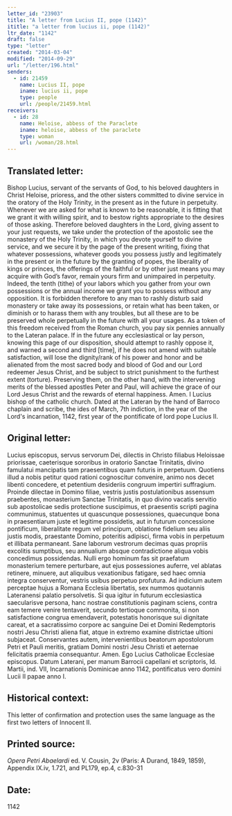 ```yaml
---
letter_id: "23903"
title: "A letter from Lucius II, pope (1142)"
ititle: "a letter from lucius ii, pope (1142)"
ltr_date: "1142"
draft: false
type: "letter"
created: "2014-03-04"
modified: "2014-09-29"
url: "/letter/196.html"
senders:
  - id: 21459
    name: Lucius II, pope
    iname: lucius ii, pope
    type: people
    url: /people/21459.html
receivers:
  - id: 28
    name: Heloise, abbess of the Paraclete
    iname: heloise, abbess of the paraclete
    type: woman
    url: /woman/28.html
---
```

<h2> Translated letter:</h2>Bishop Lucius, servant of the servants of God, to his beloved daughters in Christ Heloise, prioress, and the other sisters committed to divine service in the oratory of the Holy Trinity, in the present as in the future in perpetuity.
Whenever we are asked for what is known to be reasonable, it is fitting that we grant it with willing spirit, and to bestow rights appropriate to the desires of those asking.  Therefore beloved daughters in the Lord, giving assent to your just requests, we take under the protection of the apostolic see the monastery of the Holy Trinity, in which you devote yourself to divine service, and we secure it by the page of the present writing, fixing that whatever possessions, whatever goods you possess justly and legitimately in the present or in the future by the granting of popes, the liberality of kings or princes, the offerings of the faithful or by other just means you may acquire with God’s favor, remain yours firm and unimpaired in perpetuity.  Indeed, the tenth (tithe) of your labors which you gather from your own possessions or the annual income we grant you to possess without any opposition.  It is forbidden therefore to any man to rashly disturb said monastery or take away its possessions, or retain what has been taken, or diminish or to harass them with any troubles, but all these are to be preserved whole perpetually in the future with all your usages.  As a token of this freedom received from the Roman church, you pay six pennies annually to the Lateran palace.  If in the future any ecclesiastical or lay person, knowing this page of our disposition, should attempt to rashly oppose it, and warned a second and third [time], if he does not amend with suitable satisfaction, will lose the dignity/rank of his power and honor and be alienated from the most sacred body and blood of God and our Lord redeemer Jesus Christ, and be subject to strict punishment to the furthest extent (torture).  Preserving them, on the other hand, with the intervening merits of the blessed apostles Peter and Paul, will achieve the grace of our Lord Jesus Christ and the rewards of eternal happiness.  Amen.
I Lucius bishop of the catholic church.
Dated at the Lateran by the hand of Barroco chaplain and scribe, the ides of March, 7th indiction, in the year of the Lord's incarnation, 1142, first year of the pontificate of lord pope Lucius II.
<h2 class="mt-4"> Original letter:</h2>Lucius episcopus, servus servorum Dei, dilectis in Christo filiabus Heloissae priorissae, caeterisque sororibus in oratorio Sanctae Trinitatis, divino famulatui mancipatis tam praesentibus quam futuris in perpetuum.
Quotiens illud a nobis petitur quod rationi cognoscitur convenire, animo nos decet libenti concedere, et petentium desideriis congruum impertiri suffragium. Proinde dilectae in Domino filiae, vestris justis postulationibus assensum praebentes, monasterium Sanctae Trinitatis, in quo divino vacatis servitio sub apostolicae sedis protectione suscipimus, et praesentis scripti pagina communimus, statuentes ut quascunque possessiones, quaecunque bona in praesentiarum juste et legitime possidetis, aut in futurum concessione pontificum, liberalitate regum vel principum, oblatione fidelium seu aliis justis modis, praestante Domino, poteritis adipisci, firma vobis in perpetuum et illibata permaneant. Sane laborum vestrorum decimas quas propriis excolitis sumptibus, seu annualium absque contradictione aliqua vobis concedimus possidendas. Nulli ergo hominum fas sit praefatum monasterium temere perturbare, aut ejus possessiones auferre, vel ablatas retinere, minuere, aut aliquibus vexationibus fatigare, sed haec omnia integra conserventur, vestris usibus perpetuo profutura. Ad indicium autem perceptae hujus a Romana Ecclesia libertatis, sex nummos quotannis Lateranensi palatio persolvetis. Si qua igitur in futurum ecclesiastica saecularisve persona, hanc nostrae constitutionis paginam sciens, contra eam temere venire tentaverit, secundo tertioque commonita, si non satisfactione congrua emendaverit, potestatis honorisque sui dignitate careat, et a sacratissimo corpore ac sanguine Dei et Domini Redemptoris nostri Jesu Christi aliena fiat, atque in extremo examine districtae ultioni subjaceat. Conservantes autem, intervenientibus beatorum apostolorum Petri et Pauli meritis, gratiam Domini nostri Jesu Christi et aeternae felicitatis praemia consequantur. Amen.
Ego Lucius Catholicae Ecclesiae episcopus.
Datum Laterani, per manum Barrocii capellani et scriptoris, Id. Martii, ind. VII, Incarnationis Dominicae anno 1142, pontificatus vero domini Lucii II papae anno I.
<h2 class="mt-4"> Historical context:</h2>This letter of confirmation and protection uses the same language as the first two letters of Innocent II.
<h2 class="mt-4"> Printed source:</h2><p><em>Opera Petri Abaelardi</em> ed. V. Cousin, 2v (Paris: A Durand, 1849, 1859), Appendix IX.iv, 1.721, and PL179, ep.4, c.830-31</p><h2 class="mt-4"> Date:</h2>1142